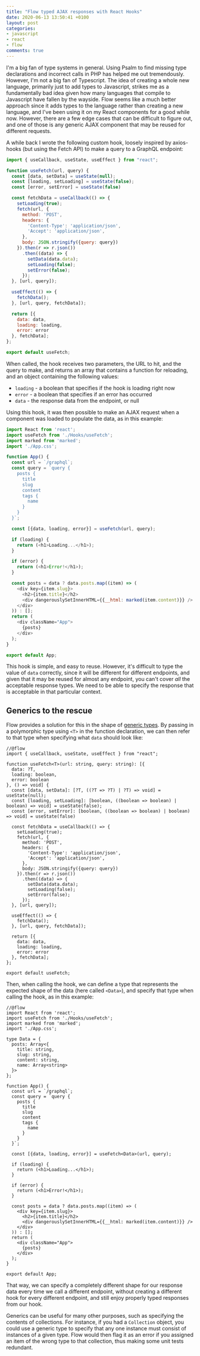 ```yaml
---
title: "Flow typed AJAX responses with React Hooks"
date: 2020-06-13 13:50:41 +0100
layout: post
categories:
- javascript
- react
- flow
comments: true
---
```


I'm a big fan of type systems in general. Using Psalm to find missing type declarations and incorrect calls in PHP has helped me out tremendously. However, I'm not a big fan of Typescript. The idea of creating a whole new language, primarily just to add types to Javascript, strikes me as a fundamentally bad idea given how many languages that compile to Javascript have fallen by the wayside. Flow seems like a much better approach since it adds types to the language rather than creating a new language, and I've been using it on my React components for a good while now. However, there are a few edge cases that can be difficult to figure out, and one of those is any generic AJAX component that may be reused for different requests.

A while back I wrote the following custom hook, loosely inspired by axios-hooks (but using the Fetch API) to make a query to a GraphQL endpoint:

```javascript title=useFetch.js
import { useCallback, useState, useEffect } from "react";

function useFetch(url, query) {
  const [data, setData] = useState(null);
  const [loading, setLoading] = useState(false);
  const [error, setError] = useState(false)

  const fetchData = useCallback(() => {
    setLoading(true);
    fetch(url, {
      method: 'POST',
      headers: {
        'Content-Type': 'application/json',
        'Accept': 'application/json',
      },
      body: JSON.stringify({query: query})
    }).then(r => r.json())
      .then((data) => {
        setData(data.data);
        setLoading(false);
        setError(false);
      });
  }, [url, query]);

  useEffect(() => {
    fetchData();
  }, [url, query, fetchData]);

  return [{
    data: data,
    loading: loading,
    error: error
  }, fetchData];
};

export default useFetch;
```

When called, the hook receives two parameters, the URL to hit, and the query to make, and returns an array that contains a function for reloading, and an object containing the following values:

* `loading` - a boolean that specifies if the hook is loading right now
* `error` - a boolean that specifies if an error has occurred
* `data` - the response data from the endpoint, or null

Using this hook, it was then possible to make an AJAX request when a component was loaded to populate the data, as in this example:

```javascript title=App.js
import React from 'react';
import useFetch from './Hooks/useFetch';
import marked from 'marked';
import './App.css';

function App() {
  const url = `/graphql`;
  const query = `query {
    posts {
      title
      slug
      content
      tags {
        name
      }
    }
  }`;

  const [{data, loading, error}] = useFetch(url, query);

  if (loading) {
    return (<h1>Loading...</h1>);
  }

  if (error) {
    return (<h1>Error!</h1>);
  }

  const posts = data ? data.posts.map((item) => (
    <div key={item.slug}>
      <h2>{item.title}</h2>
      <div dangerouslySetInnerHTML={{__html: marked(item.content)}} />
    </div>
  )) : [];
  return (
    <div className="App">
      {posts}
    </div>
  );
}

export default App;
```

This hook is simple, and easy to reuse. However, it's difficult to type the value of `data` correctly, since it will be different for different endpoints, and given that it may be reused for almost any endpoint, you can't cover *all* the acceptable response types. We need to be able to specify the response that is acceptable in that particular context.

Generics to the rescue
----------------------

Flow provides a solution for this in the shape of [generic types](https://flow.org/en/docs/types/generics/). By passing in a polymorphic type using `<T>` in the function declaration, we can then refer to that type when specifying what `data` should look like:

```flow title=useFetch.js {4-11}
//@flow
import { useCallback, useState, useEffect } from "react";

function useFetch<T>(url: string, query: string): [{
  data: ?T,
  loading: boolean,
  error: boolean
}, () => void] {
  const [data, setData]: [?T, ((?T => ?T) | ?T) => void] = useState(null);
  const [loading, setLoading]: [boolean, ((boolean => boolean) | boolean) => void] = useState(false);
  const [error, setError]: [boolean, ((boolean => boolean) | boolean) => void] = useState(false)

  const fetchData = useCallback(() => {
    setLoading(true);
    fetch(url, {
      method: 'POST',
      headers: {
        'Content-Type': 'application/json',
        'Accept': 'application/json',
      },
      body: JSON.stringify({query: query})
    }).then(r => r.json())
      .then((data) => {
        setData(data.data);
        setLoading(false);
        setError(false);
      });
  }, [url, query]);

  useEffect(() => {
    fetchData();
  }, [url, query, fetchData]);

  return [{
    data: data,
    loading: loading,
    error: error
  }, fetchData];
};

export default useFetch;
```

Then, when calling the hook, we can define a type that represents the expected shape of the data (here called `<Data>`), and specify that type when calling the hook, as in this example:

```flow title=App.js
//@flow
import React from 'react';
import useFetch from './Hooks/useFetch';
import marked from 'marked';
import './App.css';

type Data = {
  posts: Array<{
    title: string,
    slug: string,
    content: string,
    name: Array<string>
  }>
};

function App() {
  const url = `/graphql`;
  const query = `query {
    posts {
      title
      slug
      content
      tags {
        name
      }
    }
  }`;

  const [{data, loading, error}] = useFetch<Data>(url, query);

  if (loading) {
    return (<h1>Loading...</h1>);
  }

  if (error) {
    return (<h1>Error!</h1>);
  }

  const posts = data ? data.posts.map((item) => (
    <div key={item.slug}>
      <h2>{item.title}</h2>
      <div dangerouslySetInnerHTML={{__html: marked(item.content)}} />
    </div>
  )) : [];
  return (
    <div className="App">
      {posts}
    </div>
  );
}

export default App;
```

That way, we can specify a completely different shape for our response data every time we call a different endpoint, without creating a different hook for every different endpoint, and still enjoy properly typed responses from our hook.

Generics can be useful for many other purposes, such as specifying the contents of collections. For instance, if you had a `Collection` object, you could use a generic type to specify that any one instance must consist of instances of a given type. Flow would then flag it as an error if you assigned an item of the wrong type to that collection, thus making some unit tests redundant.
